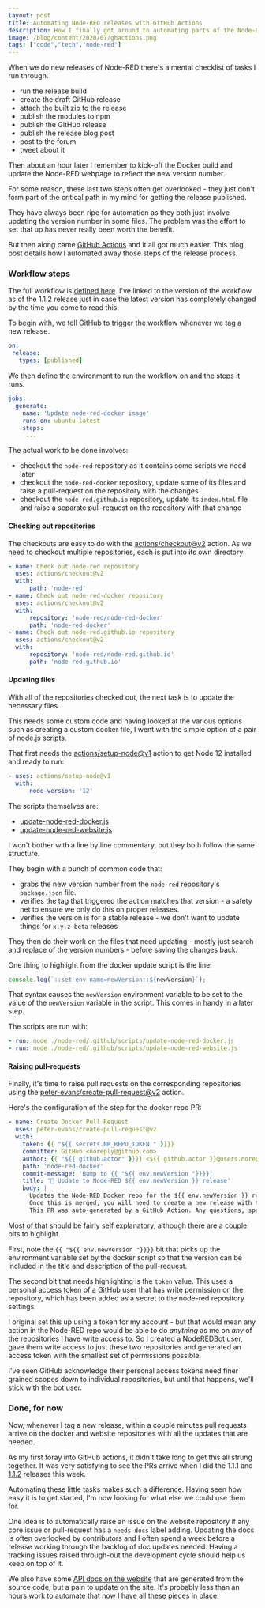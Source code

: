 ```yaml
---
layout: post
title: Automating Node-RED releases with GitHub Actions
description: How I finally got around to automating parts of the Node-RED release process using GitHub Actions
image: /blog/content/2020/07/ghactions.png
tags: ["code","tech","node-red"]
---
```


When we do new releases of Node-RED there's a mental checklist of tasks I run through.

 - run the release build
 - create the draft GitHub release
 - attach the built zip to the release
 - publish the modules to npm
 - publish the GitHub release
 - publish the release blog post
 - post to the forum
 - tweet about it

Then about an hour later I remember to kick-off the Docker build and update the
Node-RED webpage to reflect the new version number.

For some reason, these last two steps often get overlooked - they just don't form
part of the critical path in my mind for getting the release published.

They have always been ripe for automation as they both just involve updating the
version number in some files. The problem was the effort to set that up has never
really been worth the benefit.

But then along came [GitHub Actions](https://github.com/features/actions) and it
all got much easier. This blog post details how I automated away those steps of
the release process.

### Workflow steps

The full workflow is [defined here](https://github.com/node-red/node-red/blob/62c01b59b2e655bf07f363983abc3a09a8bdfcbe/.github/workflows/build.yml). I've linked to the version of the workflow as of the 1.1.2
release just in case the latest version has completely changed by the time you
come to read this.

 To begin with, we tell GitHub to trigger the workflow whenever we tag a new
 release.

 ```yaml
 on:
  release:
    types: [published]
```

We then define the environment to run the workflow on and the steps it runs.

```yaml
jobs:
  generate:
    name: 'Update node-red-docker image'
    runs-on: ubuntu-latest
    steps:
     ...
```

The actual work to be done involves:

 - checkout the `node-red` repository as it contains some scripts we need later
 - checkout the `node-red-docker` repository, update some of its files and raise
   a pull-request on the repository with the changes
 - checkout the `node-red.github.io` repository, update its `index.html` file and
   raise a separate pull-request on the repository with that change

#### Checking out repositories

The checkouts are easy to do with the [actions/checkout@v2](https://github.com/act(https://github.com/actions/setup-node)ions/checkout)
action. As we need to checkout multiple repositories, each is put into its own
directory:

```yaml
- name: Check out node-red repository
  uses: actions/checkout@v2
  with:
      path: 'node-red'
- name: Check out node-red-docker repository
  uses: actions/checkout@v2
  with:
      repository: 'node-red/node-red-docker'
      path: 'node-red-docker'
- name: Check out node-red.github.io repository
  uses: actions/checkout@v2
  with:
      repository: 'node-red/node-red.github.io'
      path: 'node-red.github.io'
```

#### Updating files

With all of the repositories checked out, the next task is to update the necessary
files.

This needs some custom code and having looked at the various options such as
creating a custom docker file, I went with the simple option of a pair of node.js scripts.

That first needs the [actions/setup-node@v1](https://github.com/actions/setup-node)
action to get Node 12 installed and ready to run:

```yaml
- uses: actions/setup-node@v1
  with:
      node-version: '12'
```

The scripts themselves are:

 - [update-node-red-docker.js](https://github.com/node-red/node-red/blob/62c01b59b2e655bf07f363983abc3a09a8bdfcbe/.github/scripts/update-node-red-docker.js)
 - [update-node-red-website.js](https://github.com/node-red/node-red/blob/62c01b59b2e655bf07f363983abc3a09a8bdfcbe/.github/scripts/update-node-red-website.js)

I won't bother with a line by line commentary, but they both follow the same structure.

They begin with a bunch of common code that:
 - grabs the new version number from the `node-red` repository's `package.json` file.
 - verifies the tag that triggered the action matches that version - a safety net
   to ensure we only do this on proper releases.
 - verifies the version is for a stable release - we don't want to update things for `x.y.z-beta` releases

They then do their work on the files that need updating - mostly just search and
replace of the version numbers - before saving the changes back.

One thing to highlight from the docker update script is the line:

```javascript
console.log(`::set-env name=newVersion::${newVersion}`);
```

That syntax causes the `newVersion` environment variable to be set to the value of
the `newVersion` variable in the script. This comes in handy in a later step.


The scripts are run with:

```yaml
- run: node ./node-red/.github/scripts/update-node-red-docker.js
- run: node ./node-red/.github/scripts/update-node-red-website.js
```


#### Raising pull-requests

Finally, it's time to raise pull requests on the corresponding repositories using
the [peter-evans/create-pull-request@v2](https://github.com/peter-evans/create-pull-request) action.

Here's the configuration of the step for the docker repo PR:

```yaml
- name: Create Docker Pull Request
  uses: peter-evans/create-pull-request@v2
  with:
    token: {{ "${{ secrets.NR_REPO_TOKEN " }}}}
    committer: GitHub <noreply@github.com>
    author: {{ "${{ github.actor" }}}} <${{ github.actor }}@users.noreply.github.com>
    path: 'node-red-docker'
    commit-message: 'Bump to {{ "${{ env.newVersion "}}}}'
    title: '🚀 Update to Node-RED ${{ env.newVersion }} release'
    body: |
      Updates the Node-RED Docker repo for the ${{ env.newVersion }} release.
      Once this is merged, you will need to create a new release with the tag `v${{ env.newVersion }}`.
      This PR was auto-generated by a GitHub Action. Any questions, speak to @knolleary
```

Most of that should be fairly self explanatory, although there are a couple bits
to highlight.

First, note the `{{ "${{ env.newVersion "}}}}` bit that picks up the environment
variable set by the docker script so that the version can be included in the
title and description of the pull-request.

The second bit that needs highlighting is the `token` value. This uses a personal
access token of a GitHub user that has write permission on the repository, which
has been added as a secret to the node-red repository settings.

I original set this up using a token for my account - but that would mean any
action in the Node-RED repo would be able to do *anything* as me on *any* of the
repositories I have write access to. So I created a NodeREDBot user, gave them
write access to just these two repositories and generated an access token with
the smallest set of permissions possible.

I've seen GitHub acknowledge their personal access tokens need finer grained scopes
down to individual repositories, but until that happens, we'll stick with the bot user.

### Done, for now

Now, whenever I tag a new release, within a couple minutes pull requests arrive
on the docker and website repositories with all the updates that are needed.

As my first foray into GitHub actions, it didn't take long to get this all strung
together. It was very satisfying to see the PRs arrive when I did the 1.1.1
and [1.1.2](https://github.com/node-red/node-red-docker/pull/189) releases this week.

Automating these little tasks makes such a difference. Having seen how easy it is
to get started, I'm now looking for what else we could use them for.

One idea is to automatically raise an issue on the website repository if any
core issue or pull-request has a `needs-docs` label adding. Updating the docs is
often overlooked by contributors and I often spend a week before a release working
through the backlog of doc updates needed. Having a tracking issues raised
through-out the development cycle should help us keep on top of it.

We also have some [API docs on the website](https://nodered.org/docs/api/modules/)
that are generated from the source code, but a pain to update on the site. It's
probably less than an hours work to automate that now I have all these pieces
in place.

